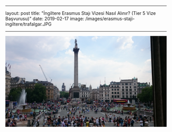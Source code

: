 ﻿---

layout: post
title:  "İngiltere Erasmus Stajı Vizesi Nasıl Alınır? (Tier 5 Vize Başvurusu)"
date:   2019-02-17
image: /images/erasmus-staji-ingiltere/trafalgar.JPG

---

![trafalgar square](/images/erasmus-staji-ingiltere/trafalgar.JPG)


